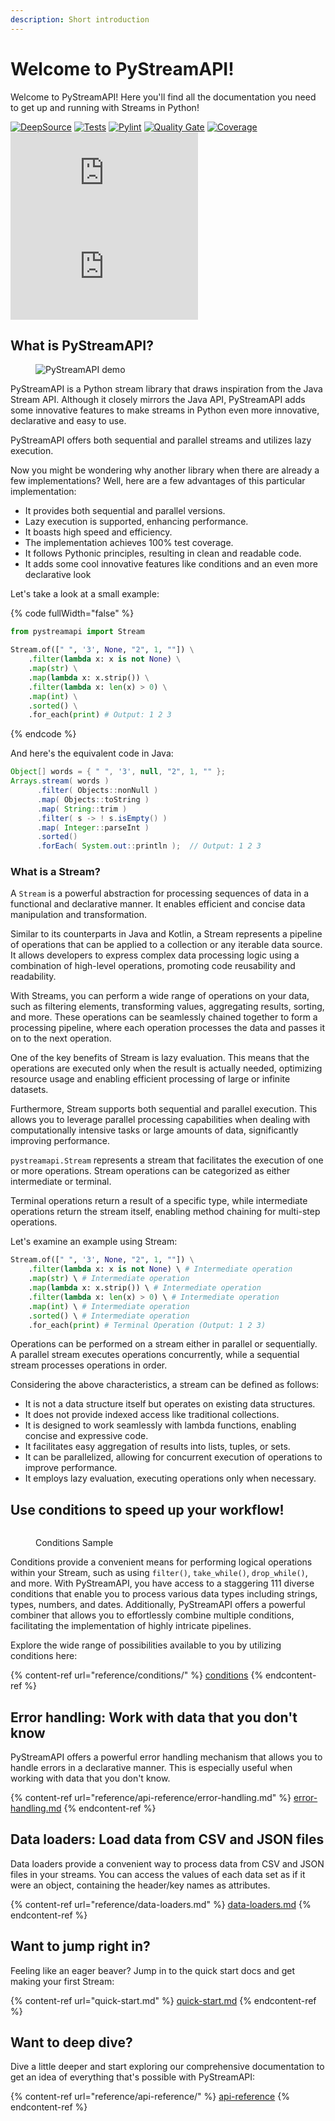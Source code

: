 ```yaml
---
description: Short introduction
---
```


# Welcome to PyStreamAPI!

Welcome to PyStreamAPI! Here you'll find all the documentation you need to get up and running with Streams in Python!

[![DeepSource](https://deepsource.io/gh/PickwickSoft/pystreamapi.svg/?label=active+issues\&show\_trend=true\&token=7lV9pH1U-N1oId03M-XKZL5B)](https://deepsource.io/gh/PickwickSoft/pystreamapi/?ref=repository-badge) [![Tests](https://github.com/PickwickSoft/pystreamapi/actions/workflows/unittests.yml/badge.svg)](https://github.com/PickwickSoft/pystreamapi/actions/workflows/unittests.yml) [![Pylint](https://github.com/PickwickSoft/pystreamapi/actions/workflows/pylint.yml/badge.svg)](https://github.com/PickwickSoft/pystreamapi/actions/workflows/pylint.yml) [![Quality Gate](https://sonarcloud.io/api/project\_badges/measure?project=PickwickSoft\_pystreamapi\&metric=alert\_status)](https://sonarcloud.io/summary/new\_code?id=PickwickSoft\_pystreamapi) [![Coverage](https://sonarcloud.io/api/project\_badges/measure?project=PickwickSoft\_pystreamapi\&metric=coverage)](https://sonarcloud.io/summary/new\_code?id=PickwickSoft\_pystreamapi) [![PyPI - Downloads](https://img.shields.io/pypi/dm/streams.py)](https://pypi.org/project/streams-py/) [![PyPI](https://img.shields.io/pypi/v/streams.py)](https://pypi.org/project/streams-py/)

## What is PyStreamAPI?

<figure><img src=".gitbook/assets/header.png" alt="PyStreamAPI demo"><figcaption></figcaption></figure>

PyStreamAPI is a Python stream library that draws inspiration from the Java Stream API. Although it closely mirrors the Java API, PyStreamAPI adds some innovative features to make streams in Python even more innovative, declarative and easy to use.

PyStreamAPI offers both sequential and parallel streams and utilizes lazy execution.

Now you might be wondering why another library when there are already a few implementations? Well, here are a few advantages of this particular implementation:

* It provides both sequential and parallel versions.
* Lazy execution is supported, enhancing performance.
* It boasts high speed and efficiency.
* The implementation achieves 100% test coverage.
* It follows Pythonic principles, resulting in clean and readable code.
* It adds some cool innovative features like conditions and an even more declarative look

Let's take a look at a small example:

{% code fullWidth="false" %}
```python
from pystreamapi import Stream

Stream.of([" ", '3', None, "2", 1, ""]) \
    .filter(lambda x: x is not None) \
    .map(str) \
    .map(lambda x: x.strip()) \
    .filter(lambda x: len(x) > 0) \
    .map(int) \
    .sorted() \
    .for_each(print) # Output: 1 2 3
```
{% endcode %}

And here's the equivalent code in Java:

```java
Object[] words = { " ", '3', null, "2", 1, "" };
Arrays.stream( words )
      .filter( Objects::nonNull )
      .map( Objects::toString )
      .map( String::trim )
      .filter( s -> ! s.isEmpty() )
      .map( Integer::parseInt )
      .sorted()
      .forEach( System.out::println );  // Output: 1 2 3
```

### What is a Stream?

A `Stream` is a powerful abstraction for processing sequences of data in a functional and declarative manner. It enables efficient and concise data manipulation and transformation.

Similar to its counterparts in Java and Kotlin, a Stream represents a pipeline of operations that can be applied to a collection or any iterable data source. It allows developers to express complex data processing logic using a combination of high-level operations, promoting code reusability and readability.

With Streams, you can perform a wide range of operations on your data, such as filtering elements, transforming values, aggregating results, sorting, and more. These operations can be seamlessly chained together to form a processing pipeline, where each operation processes the data and passes it on to the next operation.

One of the key benefits of Stream is lazy evaluation. This means that the operations are executed only when the result is actually needed, optimizing resource usage and enabling efficient processing of large or infinite datasets.

Furthermore, Stream supports both sequential and parallel execution. This allows you to leverage parallel processing capabilities when dealing with computationally intensive tasks or large amounts of data, significantly improving performance.

`pystreamapi.Stream` represents a stream that facilitates the execution of one or more operations. Stream operations can be categorized as either intermediate or terminal.

Terminal operations return a result of a specific type, while intermediate operations return the stream itself, enabling method chaining for multi-step operations.

Let's examine an example using Stream:

```python
Stream.of([" ", '3', None, "2", 1, ""]) \
    .filter(lambda x: x is not None) \ # Intermediate operation
    .map(str) \ # Intermediate operation
    .map(lambda x: x.strip()) \ # Intermediate operation
    .filter(lambda x: len(x) > 0) \ # Intermediate operation
    .map(int) \ # Intermediate operation
    .sorted() \ # Intermediate operation
    .for_each(print) # Terminal Operation (Output: 1 2 3)
```

Operations can be performed on a stream either in parallel or sequentially. A parallel stream executes operations concurrently, while a sequential stream processes operations in order.

Considering the above characteristics, a stream can be defined as follows:

* It is not a data structure itself but operates on existing data structures.
* It does not provide indexed access like traditional collections.
* It is designed to work seamlessly with lambda functions, enabling concise and expressive code.
* It facilitates easy aggregation of results into lists, tuples, or sets.
* It can be parallelized, allowing for concurrent execution of operations to improve performance.
* It employs lazy evaluation, executing operations only when necessary.

## Use conditions to speed up your workflow! <a href="#use-conditions-to-speed-up-your-workflow" id="use-conditions-to-speed-up-your-workflow"></a>

<figure><img src=".gitbook/assets/conditions.png" alt=""><figcaption><p>Conditions Sample</p></figcaption></figure>

Conditions provide a convenient means for performing logical operations within your Stream, such as using `filter()`, `take_while()`, `drop_while()`, and more. With PyStreamAPI, you have access to a staggering 111 diverse conditions that enable you to process various data types including strings, types, numbers, and dates. Additionally, PyStreamAPI offers a powerful combiner that allows you to effortlessly combine multiple conditions, facilitating the implementation of highly intricate pipelines.

Explore the wide range of possibilities available to you by utilizing conditions here:

{% content-ref url="reference/conditions/" %}
[conditions](reference/conditions/)
{% endcontent-ref %}

## Error handling: Work with data that you don't know

PyStreamAPI offers a powerful error handling mechanism that allows you to handle errors in a declarative manner. This is especially useful when working with data that you don't know.

{% content-ref url="reference/api-reference/error-handling.md" %}
[error-handling.md](reference/api-reference/error-handling.md)
{% endcontent-ref %}

## Data loaders: Load data from CSV and JSON files

Data loaders provide a convenient way to process data from CSV and JSON files in your streams. You can access the values of each data set as if it were an object, containing the header/key names as attributes.

{% content-ref url="reference/data-loaders.md" %}
[data-loaders.md](reference/data-loaders.md)
{% endcontent-ref %}

## Want to jump right in?

Feeling like an eager beaver? Jump in to the quick start docs and get making your first Stream:

{% content-ref url="quick-start.md" %}
[quick-start.md](quick-start.md)
{% endcontent-ref %}

## Want to deep dive?

Dive a little deeper and start exploring our comprehensive documentation to get an idea of everything that's possible with PyStreamAPI:

{% content-ref url="reference/api-reference/" %}
[api-reference](reference/api-reference/)
{% endcontent-ref %}
